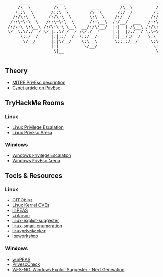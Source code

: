 <pre>

      ___           ___                       ___           ___           ___           ___     
     /\  \         /\  \          ___        /\__\         /\  \         /\  \         /\  \    
    /::\  \       /::\  \        /\  \      /:/  /        /::\  \       /::\  \       /::\  \   
   /:/\:\  \     /:/\:\  \       \:\  \    /:/  /        /:/\:\  \     /:/\ \  \     /:/\:\  \  
  /::\~\:\  \   /::\~\:\  \      /::\__\  /:/__/  ___   /::\~\:\  \   _\:\~\ \  \   /:/  \:\  \ 
 /:/\:\ \:\__\ /:/\:\ \:\__\  __/:/\/__/  |:|  | /\__\ /:/\:\ \:\__\ /\ \:\ \ \__\ /:/__/ \:\__\
 \/__\:\/:/  / \/_|::\/:/  / /\/:/  /     |:|  |/:/  / \:\~\:\ \/__/ \:\ \:\ \/__/ \:\  \  \/__/
      \::/  /     |:|::/  /  \::/__/      |:|__/:/  /   \:\ \:\__\    \:\ \:\__\    \:\  \      
       \/__/      |:|\/__/    \:\__\       \::::/__/     \:\ \/__/     \:\/:/  /     \:\  \     
                  |:|  |       \/__/        ~~~~          \:\__\        \::/  /       \:\__\    
                   \|__|                                   \/__/         \/__/         \/__/    

</pre>

<h2>Theory</h2>
<ul>
      <li><a href="https://attack.mitre.org/tactics/TA0004/">MITRE PrivEsc description</a></li>
      <li><a href="https://www.cynet.com/network-attacks/privilege-escalation/">Cynet article on PrivEsc</a></li>
</ul>

<h2>TryHackMe Rooms</h2>

<h3>Linux</h3>
<ul>
      <li><a href="https://tryhackme.com/room/linprivesc">Linux Privilege Escalation</a></li>
      <li><a href="https://tryhackme.com/room/linuxprivescarena">Linux PrivEsc Arena</a></li>
</ul>

<h3>Windows</h3>
<ul>
      <li><a href="https://tryhackme.com/room/windowsprivesc20">Windows Privilege Escalation</a></li>
      <li><a href="https://tryhackme.com/room/windowsprivescarena">Windows PrivEsc Arena</a></li>
</ul>

<h2>Tools & Resources</h2>

<h3>Linux</h3>
<ul>
      <li><a href="https://gtfobins.github.io/">GTFObins</a></li>
      <li><a href="https://www.linuxkernelcves.com/cves">Linux Kernel CVEs</a></li>
      <li><a href="https://github.com/carlospolop/privilege-escalation-awesome-scripts-suite/tree/master/linPEAS">linPEAS</a></li>
      <li><a href="https://github.com/rebootuser/LinEnum">LinEnum</a></li>
      <li><a href="https://github.com/mzet-/linux-exploit-suggester">linux-exploit-suggester</a></li>
      <li><a href="https://github.com/diego-treitos/linux-smart-enumeration">linux-smart-enumeration</a></li>
      <li><a href="https://github.com/linted/linuxprivchecker">linuxprivchecker</a></li>
      <li><a href="https://github.com/sagishahar/lpeworkshop">lpeworkshop</a></li>
</ul>

<h3>Windows</h3>
<ul>
      <li><a href="https://github.com/carlospolop/PEASS-ng/tree/master/winPEAS">winPEAS</a></li>
      <li><a href="https://github.com/itm4n/PrivescCheck">PrivescCheck</a></li>
      <li><a href="https://github.com/bitsadmin/wesng">WES-NG: Windows Exploit Suggester - Next Generation</a></li>
</ul>
